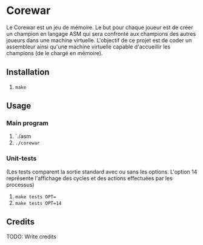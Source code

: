 #  Corewar
Le Corewar est un jeu de mémoire.
Le but pour chaque joueur est de créer un champion en langage ASM qui sera confronté aux champions des autres joueurs dans une machine virtuelle.
L'objectif de ce projet est de coder un assembleur ainsi qu'une machine virtuelle capable d'accueillir les champions (de le chargé en mémoire).
## Installation
1. `make`
## Usage
### Main program
1. `./asm
2. `./corewar`
### Unit-tests
(Les tests comparent la sortie standard avec ou sans les options. L'option 14 représente l'affichage des cycles et des actions effectuées par les processus)
1. `make tests OPT=`
2. `make tests OPT=14`

## Credits
TODO: Write credits
